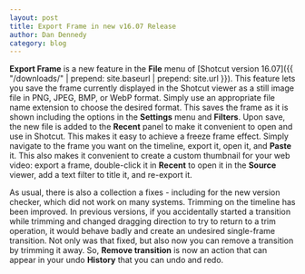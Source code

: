 ```yaml
---
layout: post
title: Export Frame in new v16.07 Release
author: Dan Dennedy
category: blog
---
```

**Export Frame** is a new feature in the **File** menu of [Shotcut version
16.07]({{ "/downloads/" | prepend: site.baseurl | prepend: site.url }}). This feature
lets you save the frame currently displayed in the Shotcut viewer as a still
image file in PNG, JPEG, BMP, or WebP format. Simply use an appropriate file
name extension to choose the desired format. This saves the frame as it is shown
including the options in the **Settings** menu and **Filters**.
Upon save, the new file is added to the **Recent** panel to make it convenient
to open and use in Shotcut. This makes it easy to achieve a freeze frame effect.
Simply navigate to the frame you want on the timeline, export it, open it, and
**Paste** it. This also makes it convenient to create a custom thumbnail for
your web video: export a frame, double-click it in **Recent** to open it in the
**Source** viewer, add a text filter to title it, and re-export it.

As usual, there is also a collection a fixes - including for the new version checker,
which did not work on many systems. Trimming on the timeline has been improved.
In previous versions, if you accidentally started a transition while trimming
and changed dragging direction to try to return to a trim operation, it would
behave badly and create an undesired single-frame transition. Not only was that
fixed, but also now you can remove a transition by trimming it away. So,
**Remove transition** is now an action that can appear in your undo **History**
that you can undo and redo.
